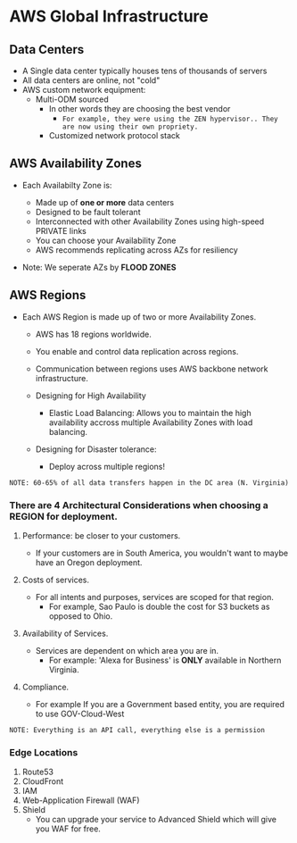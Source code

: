 # AWS Global Infrastructure

## Data Centers
* A Single data center typically houses tens of thousands of servers
* All data centers are online, not "cold"
* AWS custom network equipment:
    * Multi-ODM sourced
        * In other words they are choosing the best vendor
            * `For example, they were using the ZEN hypervisor.. They are now using their own propriety.`
        * Customized network protocol stack

## AWS Availability Zones
* Each Availabilty Zone is:
    * Made up of __one or more__ data centers
    * Designed to be fault tolerant
    * Interconnected with other Availability Zones using high-speed PRIVATE links
    * You can choose your Availability Zone
    * AWS recommends replicating across AZs for resiliency

* Note: We seperate AZs by __FLOOD ZONES__ 

## AWS Regions
* Each AWS Region is made up of two or more Availability Zones.
    * AWS has 18 regions worldwide.
    * You enable and control data replication across regions.
    * Communication between regions uses AWS backbone network infrastructure.

    * Designing for High Availability
        * Elastic Load Balancing: Allows you to maintain the high availability accross multiple Availability Zones with load balancing.

    * Designing for Disaster tolerance: 
        * Deploy across multiple regions!

`NOTE: 60-65% of all data transfers happen in the DC area (N. Virginia)`

### There are 4 Architectural Considerations when choosing a REGION for deployment.
1. Performance: be closer to your customers.
    * If your customers are in South America, you wouldn't want to maybe have an Oregon deployment.

2. Costs of services. 
    * For all intents and purposes, services are scoped for that region. 
        * For example, Sao Paulo is double the cost for S3 buckets as opposed to Ohio.

3. Availability of Services.
    * Services are dependent on which area you are in.
        * For example: 'Alexa for Business' is __ONLY__ available in Northern Virginia.

4. Compliance.
    * For example If you are a Government based entity, you are required to use GOV-Cloud-West 

`NOTE: Everything is an API call, everything else is a permission`

### Edge Locations
1. Route53
2. CloudFront
3. IAM
4. Web-Application Firewall (WAF)
5. Shield
    * You can upgrade your service to Advanced Shield which will give you WAF for free.